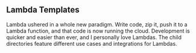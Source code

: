 ## Lambda Templates

Lambda ushered in a whole new paradigm. Write code, zip it, push it to a Lambda function, and that code is now running the cloud. Development is quicker and easier than ever, and I personally love Lambdas. The child directories feature different use cases and integrations for Lambdas.